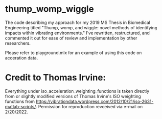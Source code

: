 # thump_womp_wiggle
The code describing my approach for my 2019 MS Thesis in Biomedical Engineering titled "Thump, womp, and wiggle: novel methods of identifying impacts within vibrating environments." I've rewritten, restructured, and commented it out for ease of review and implementation by other researchers.

Please refer to playground.mlx for an example of using this code on acceration data. 

# Credit to Thomas Irvine:
Everything under iso_acceleration_weighting_functions is taken directly from or slightly modified versions of Thomas Irvine's ISO weighting functions from https://vibrationdata.wordpress.com/2012/10/21/iso-2631-matlab-scripts/. Permission for reproduction revceived via e-mail on 2/20/2022. 
